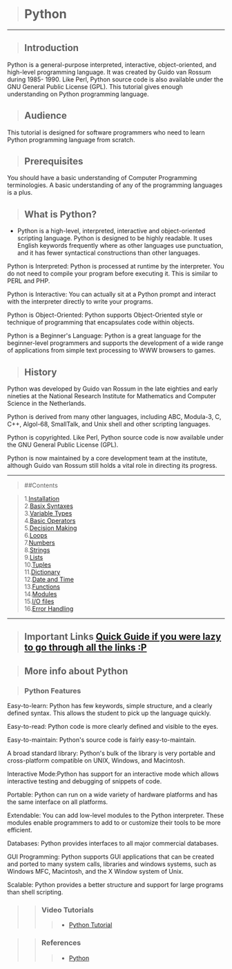 
># Python

----

>## Introduction 

Python is a general-purpose interpreted, interactive, object-oriented, and high-level programming language. It was created by Guido van Rossum during 1985- 1990. Like Perl, Python source code is also available under the GNU General Public License (GPL). This tutorial gives enough understanding on Python programming language.

>## Audience

This tutorial is designed for software programmers who need to learn Python programming language from scratch.

>## Prerequisites

You should have a basic understanding of Computer Programming terminologies. A basic understanding of any of the programming languages is a plus.


>## What is Python? 

-  Python is a high-level, interpreted, interactive and object-oriented scripting language. Python is designed to be highly readable. It uses English keywords frequently where as other languages use punctuation, and it has fewer syntactical constructions than other languages.


 Python is Interpreted: Python is processed at runtime by the interpreter. You do not need to compile your program before executing it. This is similar to PERL and PHP.

 Python is Interactive: You can actually sit at a Python prompt and interact with the interpreter directly to write your programs.

 Python is Object-Oriented: Python supports Object-Oriented style or technique of programming that encapsulates code within objects.

 Python is a Beginner's Language: Python is a great language for the beginner-level programmers and supports the development of a wide range of applications from simple text processing to WWW browsers to games.


>## History

Python was developed by Guido van Rossum in the late eighties and early nineties at the National Research Institute for Mathematics and Computer Science in the Netherlands.

Python is derived from many other languages, including ABC, Modula-3, C, C++, Algol-68, SmallTalk, and Unix shell and other scripting languages.

Python is copyrighted. Like Perl, Python source code is now available under the GNU General Public License (GPL).

Python is now maintained by a core development team at the institute, although Guido van Rossum still holds a vital role in directing its progress.

----

>##Contents

>1.[Installation](http://www.tutorialspoint.com/python/python_environment.htm)<br>
2.[Basix Syntaxes](http://www.tutorialspoint.com/python/python_basic_syntax.htm)<br>
3.[Variable Types](http://www.tutorialspoint.com/python/python_variable_types.htm)<br>
4.[Basic Operators](http://www.tutorialspoint.com/python/python_basic_operators.htm)<br>
5.[Decision Making](http://www.tutorialspoint.com/python/python_decision_making.htm)<br>
6.[Loops](http://www.tutorialspoint.com/python/python_loops.htm)<br>
7.[Numbers](http://www.tutorialspoint.com/python/python_numbers.htm)<br>
8.[Strings](http://www.tutorialspoint.com/python/python_strings.htm)<br>
9.[Lists](http://www.tutorialspoint.com/python/python_lists.htm)<br>
10.[Tuples](http://www.tutorialspoint.com/python/python_tuples.htm)<br>
11.[Dictionary](http://www.tutorialspoint.com/python/python_dictionary.htm)<br>
12.[Date and Time](http://www.tutorialspoint.com/python/python_date_time.htm)<br>
13.[Functions](http://www.tutorialspoint.com/python/python_functions.htm)<br>
14.[Modules](http://www.tutorialspoint.com/python/python_modules.htm)<br>
15.[I/O files](http://www.tutorialspoint.com/python/python_files_io.htm)<br>
16.[Error Handling](http://www.tutorialspoint.com/python/python_exceptions.htm)<br>

---

>## Important Links [Quick Guide if you were lazy to go through all the links :P](http://www.tutorialspoint.com/python/python_quick_guide.htm)<br>

>## More info about Python

>### Python Features

 Easy-to-learn: Python has few keywords, simple structure, and a clearly defined syntax. This allows the student to pick up the language quickly.

 Easy-to-read: Python code is more clearly defined and visible to the eyes.

 Easy-to-maintain: Python's source code is fairly easy-to-maintain.

 A broad standard library: Python's bulk of the library is very portable and cross-platform compatible on UNIX, Windows, and Macintosh.

 Interactive Mode:Python has support for an interactive mode which allows interactive testing and debugging of snippets of code.

 Portable: Python can run on a wide variety of hardware platforms and has the same interface on all platforms.

 Extendable: You can add low-level modules to the Python interpreter. These modules enable programmers to add to or customize their tools to be more efficient.

 Databases: Python provides interfaces to all major commercial databases.

 GUI Programming: Python supports GUI applications that can be created and ported to many system calls, libraries and windows systems, such as Windows MFC, Macintosh, and the X Window system of Unix.

 Scalable: Python provides a better structure and support for large programs than shell scripting.

>>### Video Tutorials 
>>>-  [Python Tutorial](https://thenewboston.com/videos.php?cat=36)

>>### References
>>>- [Python](http://www.tutorialspoint.com/python/)

